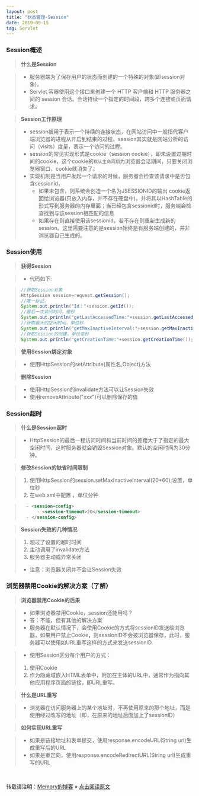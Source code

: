 ```yaml
---
layout: post
title: "状态管理-Session"
date: 2019-09-15
tag: Servlet
---
```

### Session概述

> **什么是Session**

> * 服务器端为了保存用户的状态而创建的一个特殊的对象(即session对象)。
> * Servlet 容器使用这个接口来创建一个 HTTP 客户端和 HTTP 服务器之间的 session 会话。会话持续一个指定的时间段，跨多个连接或页面请求。

> **Session工作原理**

> * session被用于表示一个持续的连接状态，在网站访问中一般指代客户端浏览器的进程从开启到结束的过程。session其实就是网站分析的访问（visits）度量，表示一个访问的过程。
> * session的常见实现形式是cookie（session cookie），即未设置过期时间的cookie，这个cookie的`默认生命周期`为浏览器会话期间，只要关闭浏览器窗口，cookie就消失了。
> * 实现机制是当用户发起一个请求的时候，服务器会检查该请求中是否包含sessionid，
>   - 如果未包含，则系统会创造一个名为JSESSIONID的输出 cookie返回给浏览器(只放入内存，并不存在硬盘中)，并将其以HashTable的形式写到服务器的内存里面；当已经包含sessionid时，服务端会检查找到与该session相匹配的信息
>   - 如果存在则直接使用该sessionid，若不存在则重新生成新的 session。这里需要注意的是session始终是有服务端创建的，并非浏览器自己生成的。

### Session使用

> **获得Session**

> * 代码如下:

> ```java
>//获取Session对象
>HttpSession session=request.getSession();
>//唯一标记，
>System.out.println("Id："+session.getId());
>//最后一次访问时间，毫秒
>System.out.println("getLastAccessedTime:"+session.getLastAccessedTime());
>//获取最大的空闲时间，单位秒
>System.out.println("getMaxInactiveInterval:"+session.getMaxInactiveInterval());
>//获取Session的创建，单位毫秒
>System.out.println("getCreationTime:"+session.getCreationTime());
>```

> **使用Session绑定对象**

> * 使用HttpSession的setAttribute(属性名,Object)方法

> **删除Session**

> * 使用HttpSession的invalidate方法可以让Session失效
> * 使用removeAttribute("xxx")可以删除保存的值

### Session超时

> **什么是Session超时**

> * HttpSession的最后一程访问时间和当前时间的差距大于了指定的最大空闲时间，这时服务器就会销毁Session对象。默认的空闲时间为30分钟。

> **修改Session的缺省时间限制**

> 1. 使用HttpSession的session.setMaxInactiveInterval(20*60);设置，单位秒  
> 2. 在web.xml中配置 ，单位分钟  

>```xml
>   - <session-config>
>       - <session-timeout>20</session-timeout>
>   - </session-config>
>```

> **Session失效的几种情况**

> 1. 超过了设置的超时时间  
> 2. 主动调用了invalidate方法  
> 3. 服务器主动或异常关闭  
> * 注意：浏览器关闭并不会让Session失效

### 浏览器禁用Cookie的解决方案（了解）

> **浏览器禁用Cookie的后果**

> * 如果浏览器禁用Cookie，session还能用吗？
> * 答：不能，但有其他的解决方案
> * 服务器在默认情况下，会使用Cookie的方式将sessionID发送给浏览器，如果用户禁止Cookie，则sessionID不会被浏览器保存，此时，服务器可以使用如URL重写这样的方式来发送sessionID.

> * 使用Session区分每个用户的方式：
> 1. 使用Cookie   
> 2. 作为隐藏域嵌入HTML表单中，附加在主体的URL中，通常作为指向其他应用程序页面的链接，即URL重写。   

> **什么是URL重写**

> * 浏览器在访问服务器上的某个地址时，不再使用原来的那个地址，而是使用经过改写的地址（即，在原来的地址后面加上了sessionID）

> **如何实现URL重写**

> * 如果是链接地址和表单提交，使用response.encodeURL(String url)生成重写后的URL
> * 如果是重定向，使用response.encodeRedirectURL(String url)生成重写的URL

<br>
    
转载请注明：[Memory的博客](https://www.shendonghai.com) » [点击阅读原文](https://www.shendonghai.com/2018/04/2018-04-05-Git%E9%85%8D%E7%BD%AE/) 